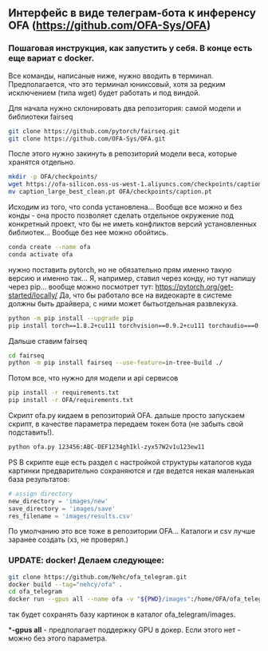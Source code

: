 ## Интерфейс в виде телеграм-бота к инференсу OFA (https://github.com/OFA-Sys/OFA)

### Пошаговая инструкция, как запустить у себя. В конце есть еще вариат с docker. 

Все команды, написаные ниже, нужно вводить в терминал. Предполагается, что это терминал юниксовый, хотя за редким исключением (типа wget) будет работать и под виндой.

Для начала нужно склонировать два репозитория: самой модели и библиотеки fairseq

```bash
git clone https://github.com/pytorch/fairseq.git
git clone https://github.com/OFA-Sys/OFA.git
```

После этого нужно закинуть в репозиторий модели веса, которые хранятся отдельно.


```bash
mkdir -p OFA/checkpoints/
wget https://ofa-silicon.oss-us-west-1.aliyuncs.com/checkpoints/caption_large_best_clean.pt
mv caption_large_best_clean.pt OFA/checkpoints/caption.pt
```

Исходим из того, что conda установлена... Вообще все можно и без конды - она просто позволяет сделать отдельное окружение под конкретный проект, что бы не иметь конфликтов версий установленных библиотек... Вообще без нее можно обойтись.


```bash
conda create --name ofa
conda activate ofa 
```

нужно поставить pytorch, но не обязательно прям именно такую версию и именно так... Я, например, ставил через конду, но тут напишу через pip... вообще можно посмотрет тут: https://pytorch.org/get-started/locally/ Да, что бы работало все на видеокарте в системе должны быть драйвера, с ними может бытьотдельная развлекуха.


```bash
python -m pip install --upgrade pip
pip install torch==1.8.2+cu111 torchvision==0.9.2+cu111 torchaudio===0.8.2 -f https://download.pytorch.org/whl/lts/1.8/torch_lts.html
```

Дальше ставим fairseq


```bash
cd fairseq
python -m pip install fairseq --use-feature=in-tree-build ./
```

Потом все, что нужно для модели и api сервисов

```bash
pip install -r requirements.txt
pip install -r OFA/requirements.txt
```

Скрипт ofa.py кидаем в репозиторий OFA. дальше просто запускаем скрипт, в качестве параметра передаем токен бота (не забыть свой подставить!).

```bash
python ofa.py 123456:ABC-DEF1234ghIkl-zyx57W2v1u123ew11
```

PS В скрипте еще есть раздел с настройкой структуры каталогов куда картинки предварительно сохраняются и где ведется некая маленькая база результатов: 

```python
# assign directory
new_directory = 'images/new'
save_directory = 'images/save'
res_filename = 'images/results.csv'
```

По умолчанию это все тоже в репозитории OFA... Каталоги и csv лучше заранее создать (хз, не проверял.) 

### UPDATE: docker! Делаем следующее:  

```bash
git clone https://github.com/Nehc/ofa_telegram.git
docker build --tag="nehcy/ofa" .
cd ofa_telegram
docker run --gpus all --name ofa -v "${PWD}/images":/home/OFA/ofa_telegram/images -e TG_TOKEN=123456:ABC-DEF1234ghIkl-zyx57W2v1u123ew11 
```
так будет сохранять базу картинок в каталог ofa_telegram/images.

\***-gpus all** - предполагает поддержку GPU в докер. Если этого нет - можно без этого параметра. 

